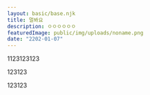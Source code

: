 ```yaml
---
layout: basic/base.njk
title: 멀봐요
description: ㅇㅇㅇㅇㅇㅇ
featuredImage: public/img/uploads/noname.png
date: "2202-01-07"
---
```

1123123123







123123





123123
